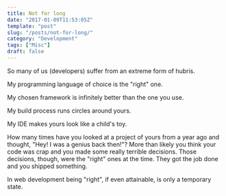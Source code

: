 ```yaml
---
title: Not for long
date: "2017-01-09T11:53:05Z"
template: "post"
slug: "/posts/not-for-long/"
category: "Development"
tags: ["Misc"]
draft: false
---
```

So many of us (developers) suffer from an extreme form of hubris.

My programming language of choice is the "right" one.
  
My chosen framework is infinitely better than the one you use.
  
My build process runs circles around yours.
  
My IDE makes yours look like a child's toy.

How many times have you looked at a project of yours from a year ago and thought, "Hey! I was a genius back then!"? More than likely you think your code was crap and you made some really terrible decisions. Those decisions, though, were the "right" ones at the time. They got the job done and you shipped something.

In web development being "right", if even attainable, is only a temporary state.